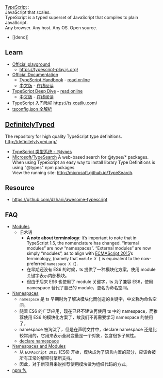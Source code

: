 [TypeScript](https://www.typescriptlang.org/) :  
JavaScript that scales.  
TypeScript is a typed superset of JavaScript that compiles to plain JavaScript.  
Any browser. Any host. Any OS. Open source.  


- [[deno]]



## Learn
- [Official playground](https://www.typescriptlang.org/play)
  - https://typescript-play.js.org/
- [Official Documentation](https://www.typescriptlang.org/docs/home.html)
  - [TypeScript Handbook](https://github.com/Microsoft/TypeScript-Handbook) - [read online](https://www.typescriptlang.org/docs/handbook/basic-types.html)
  - [中文版](https://github.com/zhongsp/TypeScript) - [在线阅读](https://zhongsp.gitbook.io/typescript-handbook/)
- [TypeScript Deep Dive](https://github.com/basarat/typescript-book/) - [read online](https://basarat.gitbooks.io/typescript/content/docs/getting-started.html)
  - [中文版](https://jkchao.github.io/typescript-book-chinese/) - [在线阅读](https://jkchao.github.io/typescript-book-chinese/)
- [TypeScript 入门教程](https://github.com/xcatliu/typescript-tutorial) https://ts.xcatliu.com/
- [tsconfig.json 全解析](https://lq782655835.github.io/blogs/project/ts-tsconfig.html)



## [DefinitelyTyped](https://github.com/DefinitelyTyped/DefinitelyTyped)
The repository for high quality TypeScript type definitions. http://definitelytyped.org/
- [TypeScript 类型系统 - @types](https://jkchao.github.io/typescript-book-chinese/typings/types.html)
- [Microsoft/TypeSearch](https://microsoft.github.io/TypeSearch/) A web-based search for @types/* packages.  
When using TypeScript an easy way to install library Type Definitions is using "@types" npm packages.  
View the running site: http://microsoft.github.io/TypeSearch.  



## Resource
- https://github.com/dzharii/awesome-typescript



## FAQ
- [Modules](https://www.typescriptlang.org/docs/handbook/modules.html)
  - 旧术语
    - **A note about terminology**: It’s important to note that in TypeScript 1.5, the nomenclature has changed. “Internal modules” are now “namespaces”. “External modules” are now simply “modules”, as to align with [ECMAScript 2015](http://www.ecma-international.org/ecma-262/6.0/)’s terminology, (namely that `module X {` is equivalent to the now-preferred `namespace X {`).
    - 在早期还没有 ES6 的时候，ts 提供了一种模块化方案，使用 module 关键字表示内部模块。
    - 但由于后来 ES6 也使用了 module 关键字，ts 为了兼容 ES6，使用 namespace 替代了自己的 module，更名为命名空间。
- [Namespaces](https://www.typescriptlang.org/docs/handbook/namespaces.html)
  - `namespace` 是 ts 早期时为了解决模块化而创造的关键字，中文称为命名空间。
  - 随着 ES6 的广泛应用，现在已经不建议再使用 ts 中的 namespace，而推荐使用 ES6 的模块化方案了，故我们不再需要学习 namespace 的使用了。
  - namespace 被淘汰了，但是在声明文件中，declare namespace 还是比较常用的，它用来表示全局变量是一个对象，包含很多子属性。
  - [declare namespace](https://ts.xcatliu.com/basics/declaration-files#declare-namespace)
- [Namespaces and Modules](https://www.typescriptlang.org/docs/handbook/namespaces-and-modules.html)
  - 从 `ECMAScript 2015` (ES6) 开始，模块成为了语言内置的部分，应该会被所有正常的解释引擎所支持。
  - 因此，对于新项目来说推荐使用模块做为组织代码的方式。
- [npm 包](https://ts.xcatliu.com/basics/declaration-files#npm-bao)
